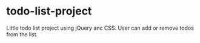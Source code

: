 # todo-list-project
Little todo list project using jQuery anc CSS. User can add or remove todos from the list.
